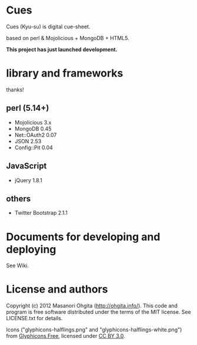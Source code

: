 Cues
====

Cues (Kyu-su) is digital cue-sheet.

based on perl & Mojolicious + MongoDB + HTML5.

__This project has just launched development.__

# library and frameworks

thanks!

## perl (5.14+)

* Mojolicious		3.x
* MongoDB			0.45
* Net::OAuth2		0.07
* JSON				2.53
* Config::Pit		0.04

## JavaScript

* jQuery			1.8.1 

## others

* Twitter Bootstrap	2.1.1

# Documents for developing and deploying

See Wiki. 

# License and authors

Copyright (c) 2012 Masanori Ohgita (http://ohgita.info/). This code and program is free software distributed under the terms of the MIT license. See LICENSE.txt for details.

Icons ("glyphicons-halflings.png" and "glyphicons-halflings-white.png") from [Glyphicons Free](http://glyphicons.com/), licensed under [CC BY 3.0](http://creativecommons.org/licenses/by/3.0/). 